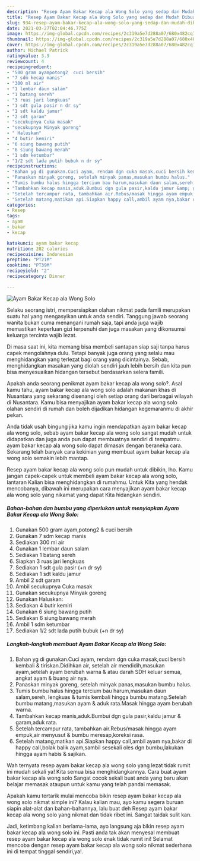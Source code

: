 ```yaml
---
description: "Resep Ayam Bakar Kecap ala Wong Solo yang sedap dan Mudah Dibuat"
title: "Resep Ayam Bakar Kecap ala Wong Solo yang sedap dan Mudah Dibuat"
slug: 934-resep-ayam-bakar-kecap-ala-wong-solo-yang-sedap-dan-mudah-dibuat
date: 2021-03-27T02:04:46.775Z
image: https://img-global.cpcdn.com/recipes/2c319a5e7d288a07/680x482cq70/ayam-bakar-kecap-ala-wong-solo-foto-resep-utama.jpg
thumbnail: https://img-global.cpcdn.com/recipes/2c319a5e7d288a07/680x482cq70/ayam-bakar-kecap-ala-wong-solo-foto-resep-utama.jpg
cover: https://img-global.cpcdn.com/recipes/2c319a5e7d288a07/680x482cq70/ayam-bakar-kecap-ala-wong-solo-foto-resep-utama.jpg
author: Michael Patrick
ratingvalue: 3.9
reviewcount: 4
recipeingredient:
- "500 gram ayampotong2  cuci bersih"
- "7 sdm kecap manis"
- "300 ml air"
- "1 lembar daun salam"
- "1 batang sereh"
- "3 ruas jari lengkuas"
- "1 sdt gula pasir n dr sy"
- "1 sdt kaldu jamur"
- "2 sdt garam"
- "secukupnya Cuka masak"
- "secukupnya Minyak goreng"
- " Haluskan"
- "4 butir kemiri"
- "6 siung bawang putih"
- "6 siung bawang merah"
- "1 sdm ketumbar"
- "1/2 sdt lada putih bubuk n dr sy"
recipeinstructions:
- "Bahan yg di gunakan.Cuci ayam, rendam dgn cuka masak,cuci bersih kembali &amp; tiriskan.Didihkan air, setelah air mendidih,masukan ayam,setelah ayam berubah warna &amp; atau darah SDH keluar semua, angkat ayam &amp; buang air nya."
- "Panaskan minyak goreng, setelah minyak panas,masukan bumbu halus."
- "Tumis bumbu halus hingga tercium bau harum,masukan daun salam,sereh, lengkuas &amp; tumis kembali hingga bumbu matang.Setelah bumbu matang,masukan ayam &amp; aduk rata.Masak hingga ayam berubah warna."
- "Tambahkan kecap manis,aduk.Bumbui dgn gula pasir,kaldu jamur &amp; garam,aduk rata."
- "Setelah tercampur rata, tambahkan air.Rebus/masak hingga ayam empuk,air menyusut &amp; bumbu meresap,koreksi rasa."
- "Setelah matang,matikan api.Siapkan happy call,ambil ayam nya,bakar di happy call,bolak balik ayam,sambil sesekali oles dgn bumbu,lakukan hingga ayam habis &amp; sajikan."
categories:
- Resep
tags:
- ayam
- bakar
- kecap

katakunci: ayam bakar kecap 
nutrition: 282 calories
recipecuisine: Indonesian
preptime: "PT21M"
cooktime: "PT39M"
recipeyield: "2"
recipecategory: Dinner

---
```



![Ayam Bakar Kecap ala Wong Solo](https://img-global.cpcdn.com/recipes/2c319a5e7d288a07/680x482cq70/ayam-bakar-kecap-ala-wong-solo-foto-resep-utama.jpg)

Selaku seorang istri, mempersiapkan olahan nikmat pada famili merupakan suatu hal yang mengasyikan untuk anda sendiri. Tanggung jawab seorang  wanita bukan cuma menangani rumah saja, tapi anda juga wajib memastikan keperluan gizi terpenuhi dan juga masakan yang dikonsumsi keluarga tercinta wajib lezat.

Di masa  saat ini, kita memang bisa membeli santapan siap saji tanpa harus capek mengolahnya dulu. Tetapi banyak juga orang yang selalu mau menghidangkan yang terlezat bagi orang yang dicintainya. Sebab, menghidangkan masakan yang diolah sendiri jauh lebih bersih dan kita pun bisa menyesuaikan hidangan tersebut berdasarkan selera famili. 



Apakah anda seorang penikmat ayam bakar kecap ala wong solo?. Asal kamu tahu, ayam bakar kecap ala wong solo adalah makanan khas di Nusantara yang sekarang disenangi oleh setiap orang dari berbagai wilayah di Nusantara. Kamu bisa menyajikan ayam bakar kecap ala wong solo olahan sendiri di rumah dan boleh dijadikan hidangan kegemaranmu di akhir pekan.

Anda tidak usah bingung jika kamu ingin mendapatkan ayam bakar kecap ala wong solo, sebab ayam bakar kecap ala wong solo sangat mudah untuk didapatkan dan juga anda pun dapat membuatnya sendiri di tempatmu. ayam bakar kecap ala wong solo dapat dimasak dengan beraneka cara. Sekarang telah banyak cara kekinian yang membuat ayam bakar kecap ala wong solo semakin lebih mantap.

Resep ayam bakar kecap ala wong solo pun mudah untuk dibikin, lho. Kamu jangan capek-capek untuk membeli ayam bakar kecap ala wong solo, lantaran Kalian bisa menghidangkan di rumahmu. Untuk Kita yang hendak mencobanya, dibawah ini merupakan cara menyajikan ayam bakar kecap ala wong solo yang nikamat yang dapat Kita hidangkan sendiri.

<!--inarticleads1-->

##### Bahan-bahan dan bumbu yang diperlukan untuk menyiapkan Ayam Bakar Kecap ala Wong Solo:

1. Gunakan 500 gram ayam,potong2 &amp; cuci bersih
1. Gunakan 7 sdm kecap manis
1. Sediakan 300 ml air
1. Gunakan 1 lembar daun salam
1. Sediakan 1 batang sereh
1. Siapkan 3 ruas jari lengkuas
1. Sediakan 1 sdt gula pasir (+n dr sy)
1. Sediakan 1 sdt kaldu jamur
1. Ambil 2 sdt garam
1. Ambil secukupnya Cuka masak
1. Gunakan secukupnya Minyak goreng
1. Gunakan  Haluskan:
1. Sediakan 4 butir kemiri
1. Gunakan 6 siung bawang putih
1. Sediakan 6 siung bawang merah
1. Ambil 1 sdm ketumbar
1. Sediakan 1/2 sdt lada putih bubuk (+n dr sy)




<!--inarticleads2-->

##### Langkah-langkah membuat Ayam Bakar Kecap ala Wong Solo:

1. Bahan yg di gunakan.Cuci ayam, rendam dgn cuka masak,cuci bersih kembali &amp; tiriskan.Didihkan air, setelah air mendidih,masukan ayam,setelah ayam berubah warna &amp; atau darah SDH keluar semua, angkat ayam &amp; buang air nya.
1. Panaskan minyak goreng, setelah minyak panas,masukan bumbu halus.
1. Tumis bumbu halus hingga tercium bau harum,masukan daun salam,sereh, lengkuas &amp; tumis kembali hingga bumbu matang.Setelah bumbu matang,masukan ayam &amp; aduk rata.Masak hingga ayam berubah warna.
1. Tambahkan kecap manis,aduk.Bumbui dgn gula pasir,kaldu jamur &amp; garam,aduk rata.
1. Setelah tercampur rata, tambahkan air.Rebus/masak hingga ayam empuk,air menyusut &amp; bumbu meresap,koreksi rasa.
1. Setelah matang,matikan api.Siapkan happy call,ambil ayam nya,bakar di happy call,bolak balik ayam,sambil sesekali oles dgn bumbu,lakukan hingga ayam habis &amp; sajikan.




Wah ternyata resep ayam bakar kecap ala wong solo yang lezat tidak rumit ini mudah sekali ya! Kita semua bisa menghidangkannya. Cara buat ayam bakar kecap ala wong solo Sangat cocok sekali buat anda yang baru akan belajar memasak ataupun untuk kamu yang telah pandai memasak.

Apakah kamu tertarik mulai mencoba bikin resep ayam bakar kecap ala wong solo nikmat simple ini? Kalau kalian mau, ayo kamu segera buruan siapin alat-alat dan bahan-bahannya, lalu buat deh Resep ayam bakar kecap ala wong solo yang nikmat dan tidak ribet ini. Sangat taidak sulit kan. 

Jadi, ketimbang kalian berlama-lama, ayo langsung aja bikin resep ayam bakar kecap ala wong solo ini. Pasti anda tak akan menyesal membuat resep ayam bakar kecap ala wong solo enak tidak rumit ini! Selamat mencoba dengan resep ayam bakar kecap ala wong solo nikmat sederhana ini di tempat tinggal sendiri,ya!.

